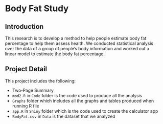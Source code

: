 # Body Fat Study

## Introduction 
This research is to develop a method to help people estimate body fat percentage to help them assess health. We conducted statistical analysis over the data of a group of people’s body information and worked out a linear model to estimate the body fat percentage.

## Project Detail
This project includes the following:
- Two-Page Summary
- `mod2.R` in `Code` folder is the code used to produce all the analysis
- `Graphs` folder which includes all the graphs and tables produced when running R file 
- `app.R` in `Shiny` folder which is the code used to create the calculator app
- `BodyFat.csv` in `Data` is the dataset that we analyzed





